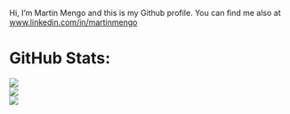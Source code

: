 Hi, I’m Martin Mengo and this is my Github profile. You can find me also at www.linkedin.com/in/martinmengo


# GitHub Stats:
![](https://github-readme-stats.vercel.app/api?username=tinchomengo&theme=dark&hide_border=true&include_all_commits=true&count_private=true)<br/>
![](https://github-readme-streak-stats.herokuapp.com/?user=tinchomengo&theme=dark&hide_border=true)<br/>
![](https://github-readme-stats.vercel.app/api/top-langs/?username=tinchomengo&theme=dark&hide_border=true&include_all_commits=true&count_private=true&layout=compact)

